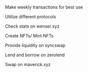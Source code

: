 Make weekly transactions for best use

Utilize different protocols

Check stats on wenser.xyz

Create NFTs/ Mint NFTs

Provide liquidity on syncswap

Lend and borrow on zerolend

Swap on maverick.xyz

